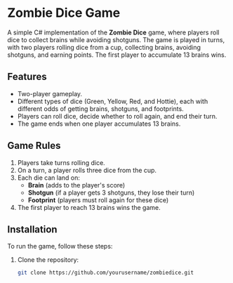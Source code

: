 # Zombie Dice Game

A simple C# implementation of the **Zombie Dice** game, where players roll dice to collect brains while avoiding shotguns. The game is played in turns, with two players rolling dice from a cup, collecting brains, avoiding shotguns, and earning points. The first player to accumulate 13 brains wins.

## Features

- Two-player gameplay.
- Different types of dice (Green, Yellow, Red, and Hottie), each with different odds of getting brains, shotguns, and footprints.
- Players can roll dice, decide whether to roll again, and end their turn.
- The game ends when one player accumulates 13 brains.

## Game Rules

1. Players take turns rolling dice.
2. On a turn, a player rolls three dice from the cup.
3. Each die can land on:
    - **Brain** (adds to the player's score)
    - **Shotgun** (if a player gets 3 shotguns, they lose their turn)
    - **Footprint** (players must roll again for these dice)
4. The first player to reach 13 brains wins the game.

## Installation

To run the game, follow these steps:

1. Clone the repository:
   ```bash
   git clone https://github.com/yourusername/zombiedice.git
